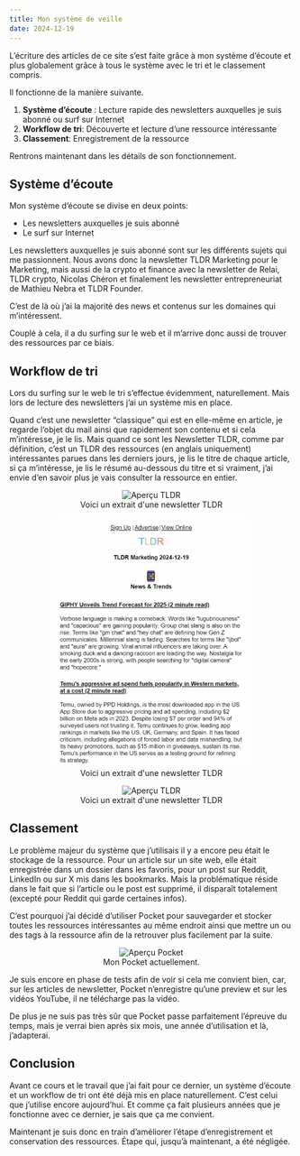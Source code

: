```yaml
---
title: Mon système de veille
date: 2024-12-19
---
```


L’écriture des articles de ce site s’est faite grâce à mon système d’écoute et plus globalement grâce à tous le système avec le tri et le classement compris.

Il fonctionne de la manière suivante.

1. **Système d’écoute** : Lecture rapide des newsletters auxquelles je suis abonné ou surf sur Internet
2. **Workflow de tri**: Découverte et lecture d’une ressource intéressante
3. **Classement**: Enregistrement de la ressource

Rentrons maintenant dans les détails de son fonctionnement.

## Système d’écoute

Mon système d’écoute se divise en deux points:

- Les newsletters auxquelles je suis abonné
- Le surf sur Internet

Les newsletters auxquelles je suis abonné sont sur les différents sujets qui me passionnent. Nous avons donc la newsletter TLDR Marketing pour le Marketing, mais aussi de la crypto et finance avec la newsletter de Relai, TLDR crypto, Nicolas Chéron et finalement les newsletter entrepreneuriat de Mathieu Nebra et TLDR Founder.

C’est de là où j’ai la majorité des news et contenus sur les domaines qui m’intéressent.

Couplé à cela, il a du surfing sur le web et il m’arrive donc aussi de trouver des ressources par ce biais.

## Workflow de tri

Lors du surfing sur le web le tri s’effectue évidemment, naturellement. Mais lors de lecture des newsletters j’ai un système mis en place.

Quand c’est une newsletter “classique” qui est en elle-même en article, je regarde l’objet du mail ainsi que rapidement son contenu et si cela m’intéresse, je le lis. Mais quand ce sont les Newsletter TLDR, comme par définition, c’est un TLDR des ressources (en anglais uniquement) intéressantes parues dans les derniers jours, je lis le titre de chaque article, si ça m’intéresse, je lis le résumé au-dessous du titre et si vraiment, j’ai envie d’en savoir plus je vais consulter la ressource en entier.

<figure style="text-align: center;">
    <img src="/articles/images/TLDR-ex.png" alt="Aperçu TLDR" style="width: 350px; height: auto;" />
    <figcaption>Voici un extrait d'une newsletter TLDR</figcaption>
</figure>

<figure style="text-align: center;">
    <img src="../../themes/hugo-theme-digital-garden/images/TLDR-ex.png" alt="Aperçu TLDR" style="width: 350px; height: auto;" />
    <figcaption>Voici un extrait d'une newsletter TLDR</figcaption>
</figure>

<figure style="text-align: center;">
    <img src="{{ .RelPermalink }}articles/images/TLDR-ex.png" alt="Aperçu TLDR" style="width: 350px; height: auto;" />
    <figcaption>Voici un extrait d'une newsletter TLDR</figcaption>
</figure>



## Classement

Le problème majeur du système que j’utilisais il y a encore peu était le stockage de la ressource. Pour un article sur un site web, elle était enregistrée dans un dossier dans les favoris, pour un post sur Reddit, LinkedIn ou sur X mis dans les bookmarks. Mais la problématique réside dans le fait que si l’article ou le post est supprimé, il disparaît totalement (excepté pour Reddit qui garde certaines infos).

C’est pourquoi j’ai décidé d’utiliser Pocket pour sauvegarder et stocker toutes les ressources intéressantes au même endroit ainsi que mettre un ou des tags à la ressource afin de la retrouver plus facilement par la suite. 

<figure style="text-align: center;">
    <img src="/articles/images/pocket.png" alt="Aperçu Pocket" style="width: 450px; height: auto;" />
    <figcaption>Mon Pocket actuellement.</figcaption>
</figure>

Je suis encore en phase de tests afin de voir si cela me convient bien, car, sur les articles de newsletter, Pocket n’enregistre qu’une preview et sur les vidéos YouTube, il ne télécharge pas la vidéo.

De plus je ne suis pas très sûr que Pocket passe parfaitement l’épreuve du temps, mais je verrai bien après six mois, une année d’utilisation et là, j’adapterai.

## Conclusion

Avant ce cours et le travail que j’ai fait pour ce dernier, un système d’écoute et un workflow de tri ont été déjà mis en place naturellement. C’est celui que j’utilise encore aujourd’hui. Et comme ça fait plusieurs années que je fonctionne avec ce dernier, je sais que ça me convient.

Maintenant je suis donc en train d’améliorer l’étape d’enregistrement et conservation des ressources. Étape qui, jusqu’à maintenant, a été négligée.